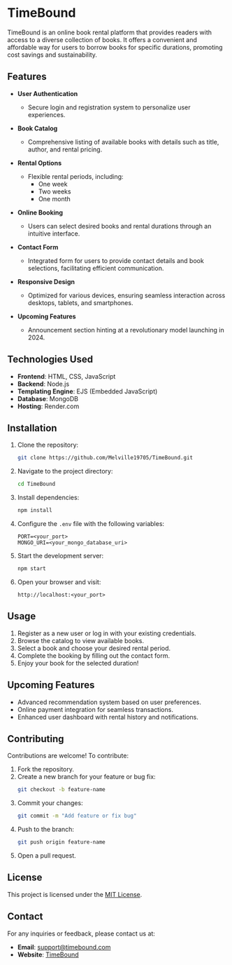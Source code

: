 # TimeBound

TimeBound is an online book rental platform that provides readers with access to a diverse collection of books. It offers a convenient and affordable way for users to borrow books for specific durations, promoting cost savings and sustainability.

## Features

- **User Authentication**
  - Secure login and registration system to personalize user experiences.

- **Book Catalog**
  - Comprehensive listing of available books with details such as title, author, and rental pricing.

- **Rental Options**
  - Flexible rental periods, including:
    - One week
    - Two weeks
    - One month

- **Online Booking**
  - Users can select desired books and rental durations through an intuitive interface.

- **Contact Form**
  - Integrated form for users to provide contact details and book selections, facilitating efficient communication.

- **Responsive Design**
  - Optimized for various devices, ensuring seamless interaction across desktops, tablets, and smartphones.

- **Upcoming Features**
  - Announcement section hinting at a revolutionary model launching in 2024.

## Technologies Used

- **Frontend**: HTML, CSS, JavaScript
- **Backend**: Node.js
- **Templating Engine**: EJS (Embedded JavaScript)
- **Database**: MongoDB
- **Hosting**: Render.com

## Installation

1. Clone the repository:
   ```bash
   git clone https://github.com/Melville19705/TimeBound.git
   ```

2. Navigate to the project directory:
   ```bash
   cd TimeBound
   ```

3. Install dependencies:
   ```bash
   npm install
   ```

4. Configure the `.env` file with the following variables:
   ```env
   PORT=<your_port>
   MONGO_URI=<your_mongo_database_uri>
   ```

5. Start the development server:
   ```bash
   npm start
   ```

6. Open your browser and visit:
   ```
   http://localhost:<your_port>
   ```

## Usage

1. Register as a new user or log in with your existing credentials.
2. Browse the catalog to view available books.
3. Select a book and choose your desired rental period.
4. Complete the booking by filling out the contact form.
5. Enjoy your book for the selected duration!

## Upcoming Features

- Advanced recommendation system based on user preferences.
- Online payment integration for seamless transactions.
- Enhanced user dashboard with rental history and notifications.

## Contributing

Contributions are welcome! To contribute:
1. Fork the repository.
2. Create a new branch for your feature or bug fix:
   ```bash
   git checkout -b feature-name
   ```
3. Commit your changes:
   ```bash
   git commit -m "Add feature or fix bug"
   ```
4. Push to the branch:
   ```bash
   git push origin feature-name
   ```
5. Open a pull request.

## License

This project is licensed under the [MIT License](LICENSE).

## Contact

For any inquiries or feedback, please contact us at:
- **Email**: support@timebound.com
- **Website**: [TimeBound](https://timebound.onrender.com/)
